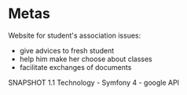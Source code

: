 # Metas

 Website for student's association
 issues:
  - give advices to fresh student
  - help him make her choose about classes
  - facilitate exchanges of documents

  SNAPSHOT 1.1
  Technology
    - Symfony 4
    - google API
